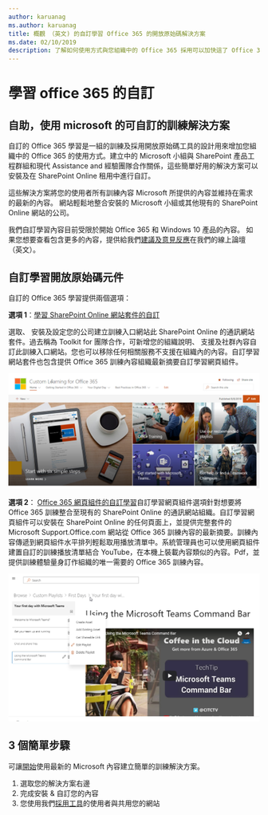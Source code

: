```yaml
---
author: karuanag
ms.author: karuanag
title: 概觀 （英文) 的自訂學習 Office 365 的開放原始碼解決方案
ms.date: 02/10/2019
description: 了解如何使用方式與您組織中的 Office 365 採用可以加快這了 Office 365 適用的自訂。我們解決方案包含 SharePoint Online 的自訂網頁組件和現代 SharePoint Online 通訊訓練網站輕鬆地佈建至 Office 365 租用戶。
---
```


# <a name="custom-learning-for-office-365"></a>學習 office 365 的自訂

## <a name="self-service-customizable-training-solutions-from-microsoft"></a>自助，使用 microsoft 的可自訂的訓練解決方案

自訂的 Office 365 學習是一組的訓練及採用開放原始碼工具的設計用來增加您組織中的 Office 365 的使用方式。建立中的 Microsoft 小組與 SharePoint 產品工程群組和現代 Assistance and 經驗團隊合作關係，這些簡單好用的解決方案可以安裝及在 SharePoint Online 租用中進行自訂。 

這些解決方案將您的使用者所有訓練內容 Microsoft 所提供的內容並維持在需求的最新的內容。 網站輕鬆地整合安裝的 Microsoft 小組或其他現有的 SharePoint Online 網站的公司。

我們自訂學習內容目前受限於開始 Office 365 和 Windows 10 產品的內容。 如果您想要查看包含更多的內容，提供給我們[建議及意見反應](feedback.md)在我們的線上論壇 （英文）。  

## <a name="custom-learning-open-source-components"></a>自訂學習開放原始碼元件

自訂的 Office 365 學習提供兩個選項： 

**選項 1**：[學習 SharePoint Online 網站套件的自訂](installsitepackage.md)

選取、 安裝及設定您的公司建立訓練入口網站此 SharePoint Online 的通訊網站套件。過去稱為 Toolkit for 團隊合作，可新增您的組織說明、 支援及社群內容自訂此訓練入口網站。您也可以移除任何相關服務不支援在組織內的內容。自訂學習網站套件也包含提供 Office 365 訓練內容組織最新摘要自訂學習網頁組件。 

![自訂 Office 365 網站體驗的學習](media/clo365homepage.png)

**選項 2**： [Office 365 網頁組件的自訂學習](installwebpart.md)自訂學習網頁組件選項針對想要將 Office 365 訓練整合至現有的 SharePoint Online 的通訊網站組織。自訂學習網頁組件可以安裝在 SharePoint Online 的任何頁面上，並提供完整套件的 Microsoft Support.Office.com 網站從 Office 365 訓練內容的最新摘要。訓練內容傳遞到網頁組件水平排列輕鬆取用播放清單中。系統管理員也可以使用網頁組件建置自訂的訓練播放清單結合 YouTube，在本機上裝載內容類似的內容。Pdf，並提供訓練體驗量身訂作組織的唯一需要的 Office 365 訓練內容。

![學習 Office 365 網頁組件的自訂](media/clo365customplaylist.png)

## <a name="3-easy-steps"></a>3 個簡單步驟

可讓[開始](prereqs.md)使用最新的 Microsoft 內容建立簡單的訓練解決方案。

1. 選取您的解決方案右邊
2. 完成安裝 & 自訂您的內容
3. 您使用我們[採用工具](driveadoption.md)的使用者與共用您的網站

